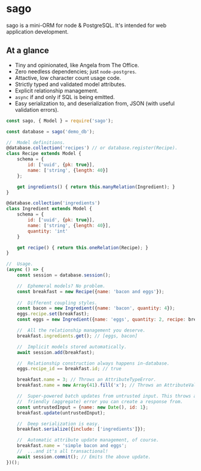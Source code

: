 # sago

sago is a mini-ORM for node & PostgreSQL. It's intended for web application development.

## At a glance

* Tiny and opinionated, like Angela from The Office.
* Zero needless dependencies; just `node-postgres`.
* Attactive, low character count usage code.
* Strictly typed and validated model attributes.
* Explicit relationship management.
* `async` if and only if SQL is being emitted.
* Easy serialization to, and deserialization from, JSON (with useful validation errors).

```javascript
const sago, { Model } = require('sago');

const database = sago('demo_db');

//  Model definitions.
@database.collection('recipes') // or database.register(Recipe).
class Recipe extends Model {
    schema = {
        id: ['uuid', {pk: true}],
        name: ['string', {length: 40}]
    };

    get ingredients() { return this.manyRelation(Ingredient); }
}

@database.collection('ingredients')
class Ingredient extends Model {
    schema = {
        id: ['uuid', {pk: true}],
        name: ['string', {length: 40}],
        quantity: 'int'
    }

    get recipe() { return this.oneRelation(Recipe); }
}

//  Usage.
(async () => {
    const session = database.session();

    //  Ephemeral models? No problem.
    const breakfast = new Recipe({name: 'bacon and eggs'});
    
    //  Different coupling styles.
    const bacon = new Ingredient({name: 'bacon', quantity: 4});
    eggs.recipe.set(breakfast);
    const eggs = new Ingredient({name: 'eggs', quantity: 2, recipe: breakfast});

    //  All the relationship management you deserve.
    breakfast.ingredients.get(); // [eggs, bacon]

    //  Implicit models stored automatically.
    await session.add(breakfast);

    //  Relationship construction always happens in-database.
    eggs.recipe_id == breakfast.id; // true

    breakfast.name = 3; // Throws an AttributeTypeError.
    breakfast.name = new Array(41).fill('x'); // Throws an AttributeValueError.

    //  Super-powered batch updates from untrusted input. This throws a
    //  friendly (aggregate) error you can create a response from.
    const untrustedInput = {name: new Date(), id: 1};
    breakfast.update(untrustedInput);

    //  Deep serialization is easy.
    breakfast.serialize({include: ['ingredients']});

    //  Automatic attribute update management, of course.
    breakfast.name = 'simple bacon and eggs';
    //  ...and it's all transactional!
    await session.commit(); // Emits the above update.
})();
```
